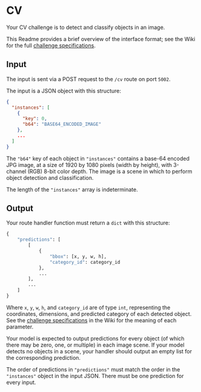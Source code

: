 # CV

Your CV challenge is to detect and classify objects in an image.

This Readme provides a brief overview of the interface format; see the Wiki for the full [challenge specifications](https://github.com/til-ai/til-25/wiki/Challenge-specifications).

## Input

The input is sent via a POST request to the `/cv` route on port `5002`.

The input is a JSON object with this structure:

```JSON
{
  "instances": [
    {
      "key": 0,
      "b64": "BASE64_ENCODED_IMAGE"
    },
    ...
  ]
}
```

The `"b64"` key of each object in `"instances"` contains a base-64 encoded JPG image, at a size of 1920 by 1080 pixels (width by height), with 3-channel (RGB) 8-bit color depth. The image is a scene in which to perform object detection and classification.

The length of the `"instances"` array is indeterminate.

## Output

Your route handler function must return a `dict` with this structure:

```Python
{
    "predictions": [
        [
            {
                "bbox": [x, y, w, h],
                "category_id": category_id
            },
            ...
        ],
        ...
    ]
}
```

Where `x`, `y`, `w`, `h`, and `category_id` are of type `int`, representing the coordinates, dimensions, and predicted category of each detected object. See the [challenge specifications](https://github.com/til-ai/til-25/wiki/Challenge-specifications) in the Wiki for the meaning of each parameter.

Your model is expected to output predictions for every object (of which there may be zero, one, or multiple) in each image scene. If your model detects no objects in a scene, your handler should output an empty list for the corresponding prediction.

The order of predictions in `"predictions"` must match the order in the `"instances"` object in the input JSON. There must be one prediction for every input.
